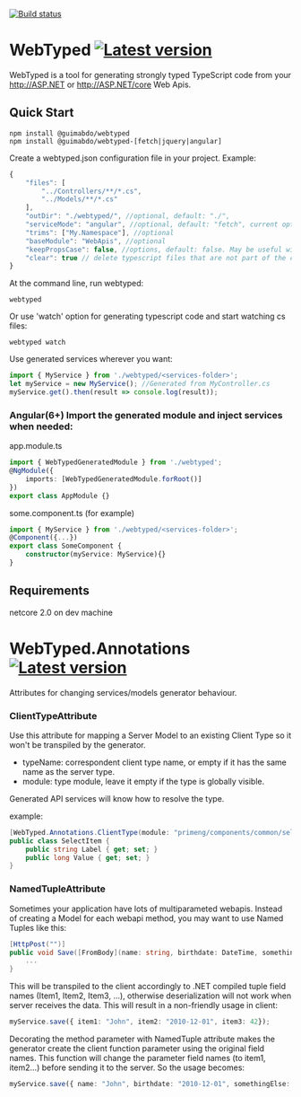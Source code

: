 [![Build status](https://ci.appveyor.com/api/projects/status/github/guimabdo/webtyped?svg=true)](https://ci.appveyor.com/project/guimabdo/webtyped)
# WebTyped [![Latest version](https://img.shields.io/npm/v/@guimabdo/webtyped-common.svg)](https://www.npmjs.com/search?q=@guimabdo/webtyped)

 WebTyped is a tool for generating strongly typed TypeScript code from your http://ASP.NET or http://ASP.NET/core Web Apis.

## Quick Start

```
npm install @guimabdo/webtyped
npm install @guimabdo/webtyped-[fetch|jquery|angular]

```

Create a webtyped.json configuration file in your project.
Example:

```javascript
{
	"files": [
		"../Controllers/**/*.cs",
		"../Models/**/*.cs"
	],
	"outDir": "./webtyped/", //optional, default: "./",
	"serviceMode": "angular", //optional, default: "fetch", current options: "fetch", "angular" or "jquery"
	"trims": ["My.Namespace"], //optional
	"baseModule": "WebApis", //optional
	"keepPropsCase": false, //options, default: false. May be useful with old versions of Asp.Net WebApi
	"clear": true // delete typescript files that are not part of the current generation
}

```

At the command line, run webtyped:

```batchfile
webtyped
```
Or use 'watch' option for generating typescript code and start watching cs files:

```batchfile
webtyped watch
```

Use generated services wherever you want:

```typescript
import { MyService } from './webtyped/<services-folder>';
let myService = new MyService(); //Generated from MyController.cs
myService.get().then(result => console.log(result));
```

### Angular(6+) Import the generated module and inject services when needed:

app.module.ts

```typescript
import { WebTypedGeneratedModule } from './webtyped';
@NgModule({
	imports: [WebTypedGeneratedModule.forRoot()]
})
export class AppModule {}
```

some.component.ts (for example)
```typescript
import { MyService } from './webtyped/<services-folder>';
@Component({...})
export class SomeComponent {
	constructor(myService: MyService){}
}
```

## Requirements

netcore 2.0 on dev machine

# WebTyped.Annotations [![Latest version](https://img.shields.io/nuget/v/WebTyped.Annotations.svg)](https://www.nuget.org/packages/WebTyped.Annotations/)

Attributes for changing services/models generator behaviour.

### ClientTypeAttribute

Use this attribute for mapping a Server Model to an existing Client Type so it won't be transpiled by the generator. 
- typeName: correspondent client type name, or empty if it has the same name as the server type.
- module: type module, leave it empty if the type is globally visible.

Generated API services will know how to resolve the type.

example:
```C#
[WebTyped.Annotations.ClientType(module: "primeng/components/common/selectitem")]
public class SelectItem { 
    public string Label { get; set; }
    public long Value { get; set; }
}
```

### NamedTupleAttribute

Sometimes your application have lots of multiparameted webapis. Instead of creating a Model for each webapi method, you may want to use Named Tuples like this:

```C#
[HttpPost("")]
public void Save([FromBody](name: string, birthdate: DateTime, somethingElse: number) parameters) {[
    ...
}
```

This will be transpiled to the client accordingly to .NET compiled tuple field names (Item1, Item2, Item3, ...), otherwise deserialization will not work when server receives the data. This will result in a non-friendly usage in client:

```typescript
myService.save({ item1: "John", item2: "2010-12-01", item3: 42});
```

Decorating the method parameter with NamedTuple attribute makes the generator create the client function parameter using the original field names. This function will change the parameter field names (to item1, item2...) before sending it to the server. So the usage becomes:

```typescript
myService.save({ name: "John", birthdate: "2010-12-01", somethingElse: 42});
```

